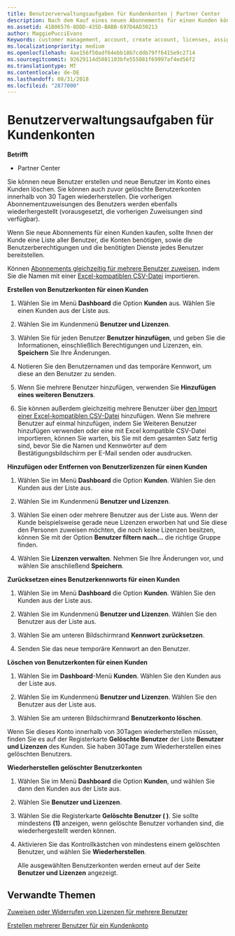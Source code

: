 ```yaml
---
title: Benutzerverwaltungsaufgaben für Kundenkonten | Partner Center
description: Nach dem Kauf eines neuen Abonnements für einen Kunden können Sie bestimmten Benutzern Lizenzen zuweisen.
ms.assetid: 41B06576-8DDD-435D-BABB-697D4AD30213
author: MaggiePucciEvans
Keywords: customer management, account, create account, licenses, assign license, user management, password, reset password, change password
ms.localizationpriority: medium
ms.openlocfilehash: 4ae156f50adf64ebb18b7cddb79ff6415e9c2714
ms.sourcegitcommit: 92629114d5081103bfe555081f69997af4ed56f2
ms.translationtype: MT
ms.contentlocale: de-DE
ms.lasthandoff: 08/31/2018
ms.locfileid: "2877000"
---
```

# <a name="user-management-tasks-for-customer-accounts"></a>Benutzerverwaltungsaufgaben für Kundenkonten

**Betrifft**

-  Partner Center



Sie können neue Benutzer erstellen und neue Benutzer im Konto eines Kunden löschen. Sie können auch zuvor gelöschte Benutzerkonten innerhalb von 30 Tagen wiederherstellen. Die vorherigen Abonnementzuweisungen des Benutzers werden ebenfalls wiederhergestellt (vorausgesetzt, die vorherigen Zuweisungen sind verfügbar).

Wenn Sie neue Abonnements für einen Kunden kaufen, sollte Ihnen der Kunde eine Liste aller Benutzer, die Konten benötigen, sowie die Benutzerberechtigungen und die benötigten Dienste jedes Benutzer bereitstellen.  

Können [Abonnements gleichzeitig für mehrere Benutzer zuweisen](bulk-license-provisioning-for-multiple-users.md), indem Sie die Namen mit einer [Excel-kompatiblen CSV-Datei](adding-multiple-users-to-a-customer-account.md) importieren.

<a href="" id="createuseraccounts"></a>
**Erstellen von Benutzerkonten für einen Kunden**

1.  Wählen Sie im Menü **Dashboard** die Option **Kunden** aus. Wählen Sie einen Kunden aus der Liste aus.

2.  Wählen Sie im Kundenmenü **Benutzer und Lizenzen**.

3.  Wählen Sie für jeden Benutzer **Benutzer hinzufügen**, und geben Sie die Informationen, einschließlich Berechtigungen und Lizenzen, ein. **Speichern** Sie Ihre Änderungen.

4.  Notieren Sie den Benutzernamen und das temporäre Kennwort, um diese an den Benutzer zu senden. 

5.  Wenn Sie mehrere Benutzer hinzufügen, verwenden Sie **Hinzufügen eines weiteren Benutzers**. 

6. Sie können außerdem gleichzeitig mehrere Benutzer über [den Import einer Excel-kompatiblen CSV-Datei](adding-multiple-users-to-a-customer-account.md) hinzufügen. Wenn Sie mehrere Benutzer auf einmal hinzufügen, indem Sie Weiteren Benutzer hinzufügen verwenden oder eine mit Excel kompatible CSV-Datei importieren, können Sie warten, bis Sie mit dem gesamten Satz fertig sind, bevor Sie die Namen und Kennwörter auf dem Bestätigungsbildschirm per E-Mail senden oder ausdrucken.

<a href="" id="userlicensing"></a>
**Hinzufügen oder Entfernen von Benutzerlizenzen für einen Kunden**

1.  Wählen Sie im Menü **Dashboard** die Option **Kunden**. Wählen Sie den Kunden aus der Liste aus.

2.  Wählen Sie im Kundenmenü **Benutzer und Lizenzen**.

3.  Wählen Sie einen oder mehrere Benutzer aus der Liste aus. Wenn der Kunde beispielsweise gerade neue Lizenzen erworben hat und Sie diese den Personen zuweisen möchten, die noch keine Lizenzen besitzen, können Sie mit der Option **Benutzer filtern nach…** die richtige Gruppe finden.

4.  Wählen Sie **Lizenzen verwalten**. Nehmen Sie Ihre Änderungen vor, und wählen Sie anschließend **Speichern**.

<a href="" id="resetpassword"></a>
**Zurücksetzen eines Benutzerkennworts für einen Kunden**

1.  Wählen Sie im Menü **Dashboard** die Option **Kunden**. Wählen Sie den Kunden aus der Liste aus.

2.  Wählen Sie im Kundenmenü **Benutzer und Lizenzen**. Wählen Sie den Benutzer aus der Liste aus.

3.  Wählen Sie am unteren Bildschirmrand **Kennwort zurücksetzen**. 

4.  Senden Sie das neue temporäre Kennwort an den Benutzer.

<a href="" id="deleteuseraccounts"></a>
**Löschen von Benutzerkonten für einen Kunden**

1.  Wählen Sie im **Dashboard**-Menü **Kunden**. Wählen Sie den Kunden aus der Liste aus.

2.  Wählen Sie im Kundenmenü **Benutzer und Lizenzen**. Wählen Sie den Benutzer aus der Liste aus.

3.  Wählen Sie am unteren Bildschirmrand **Benutzerkonto löschen**.

Wenn Sie dieses Konto innerhalb von 30Tagen wiederherstellen müssen, finden Sie es auf der Registerkarte **Gelöschte Benutzer** der Liste **Benutzer und Lizenzen** des Kunden. Sie haben 30Tage zum Wiederherstellen eines gelöschten Benutzers.

<a href="" id="restoreuseraccounts"></a>
**Wiederherstellen gelöschter Benutzerkonten**

1.  Wählen Sie im Menü **Dashboard** die Option **Kunden**, und wählen Sie dann den Kunden aus der Liste aus.

2.  Wählen Sie **Benutzer und Lizenzen**.

3.  Wählen Sie die Registerkarte **Gelöschte Benutzer ( )**. Sie sollte mindestens **(1)** anzeigen, wenn gelöschte Benutzer vorhanden sind, die wiederhergestellt werden können.

4.  Aktivieren Sie das Kontrollkästchen von mindestens einem gelöschten Benutzer, und wählen Sie **Wiederherstellen**.

    Alle ausgewählten Benutzerkonten werden erneut auf der Seite **Benutzer und Lizenzen** angezeigt.

## <a name="related-topics"></a>Verwandte Themen


[Zuweisen oder Widerrufen von Lizenzen für mehrere Benutzer](bulk-license-provisioning-for-multiple-users.md)

[Erstellen mehrerer Benutzer für ein Kundenkonto](adding-multiple-users-to-a-customer-account.md)

 

 



